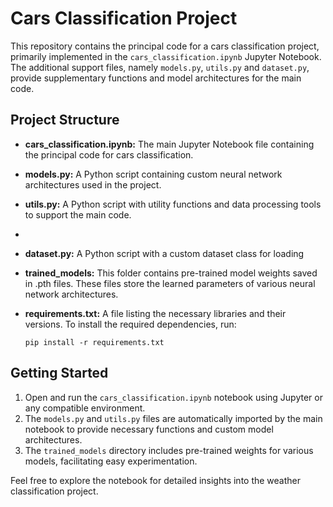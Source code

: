 # Cars Classification Project

This repository contains the principal code for a cars classification project, primarily implemented in the `cars_classification.ipynb` Jupyter Notebook. The additional support files, namely `models.py`, `utils.py` and `dataset.py`, provide supplementary functions and model architectures for the main code.

## Project Structure

- **cars_classification.ipynb:** The main Jupyter Notebook file containing the principal code for cars classification.

- **models.py:** A Python script containing custom neural network architectures used in the project.

- **utils.py:** A Python script with utility functions and data processing tools to support the main code.
- 
- **dataset.py:** A Python script with a custom dataset class for loading

- **trained_models:** This folder contains pre-trained model weights saved in .pth files. These files store the learned parameters of various neural network architectures.

- **requirements.txt:** A file listing the necessary libraries and their versions. To install the required dependencies, run:
  ```
  pip install -r requirements.txt
  ```

## Getting Started

1. Open and run the `cars_classification.ipynb` notebook using Jupyter or any compatible environment.
2. The `models.py` and `utils.py` files are automatically imported by the main notebook to provide necessary functions and custom model architectures.
3. The `trained_models` directory includes pre-trained weights for various models, facilitating easy experimentation.

Feel free to explore the notebook for detailed insights into the weather classification project.